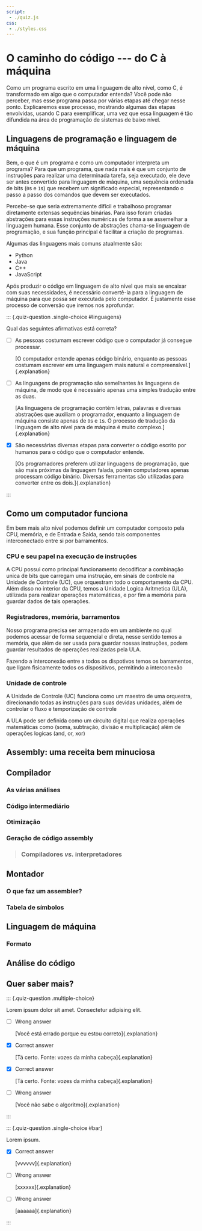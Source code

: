 ```yaml
---
script:
 - ./quiz.js
css:
 - ./styles.css
---
```


# O caminho do código --- do C à máquina

Como um programa escrito em uma linguagem de alto nível, como C, é transformado em
algo que o computador entenda? Você pode não perceber, mas esse programa passa por
várias etapas até chegar nesse ponto. Explicaremos esse processo, mostrando algumas
das etapas envolvidas, usando C para exemplificar, uma vez que essa linguagem é tão
difundida na área de programação de sistemas de baixo nível.

## Linguagens de programação e linguagem de máquina

Bem, o que é um programa e como um computador interpreta um programa? Para que um
programa, que nada mais é que um conjunto de instruções para realizar uma determinada
tarefa, seja executado, ele deve ser antes convertido para linguagem de máquina, uma
sequência ordenada de bits (`0`s e `1`s) que recebem um significado especial,
representando o passo a passo dos comandos que devem ser executados.

Percebe-se que seria extremamente difícil e trabalhoso programar diretamente extensas
sequências binárias. Para isso foram criadas abstrações para essas instruções numéricas 
de forma a se assemelhar a linguagem humana. Esse conjunto de abstrações chama-se
linguagem de programação, e sua função principal é facilitar a criação de programas. 

Algumas das linguagens mais comuns atualmente são:

 * Python
 * Java
 * C++
 * JavaScript

Após produzir o código em linguagem de alto nível que mais se encaixar com suas
necessidades, é necessário convertê-la para a linguagem de máquina para que possa ser
executada pelo computador. É justamente esse processo de conversão que iremos nos aprofundar.

::: {.quiz-question .single-choice #linguagens}

Qual das seguintes afirmativas está correta?

 - [ ] As pessoas costumam escrever código que o computador já consegue processar.

   [O computador entende apenas código binário, enquanto as pessoas costumam escrever
   em uma linguagem mais natural e compreensível.]{.explanation}
       
 - [ ] As linguagens de programação são semelhantes às linguagens de máquina, de modo que é
 necessário apenas uma simples tradução entre as duas.

   [As linguagens de programação contém letras, palavras e diversas abstrações que auxiliam
   o programador, enquanto a linguagem de máquina consiste apenas de `0`s e `1`s. O processo
   de tradução da linguagem de alto nível para de máquina é muito complexo.]{.explanation}

 - [x] São necessárias diversas etapas para converter o código escrito por humanos para o
 código que o computador entende.

   [Os programadores preferem utilizar linguagens de programação, que são mais próximas da
   linguagem falada, porém computadores apenas processam código binário. Diversas ferramentas
   são utilizadas para converter entre os dois.]{.explanation}

:::

## Como um computador funciona 

Em bem mais alto nível podemos definir um computador composto pela CPU, memória, e 
 de Entrada e Saída, sendo tais componentes interconectado entre si por barramentos.

### CPU e seu papel na execução de instruções
A CPU possui como principal funcionamento decodificar a combinação unica de bits que 
carregam uma instrução, em sinais de controle na Unidade de Controle (UC), que orquestram 
todo o comportamento da CPU. Além disso no interior da CPU, temos a Unidade Logica Aritmetica 
(ULA), utilizada para realizar operações matemáticas, e por fim a memória para guardar dados 
de tais operações.

### Registradores, memória, barramentos

Nosso programa precisa ser armazenado em um ambiente no qual podemos acessar de forma
 sequencial e direta, nesse sentido temos a memória, que além de ser usada para guardar
  nossas instruções, podem guardar resultados de operações realizadas pela ULA.

Fazendo a interconexão entre a todos os dispotivos temos os barramentos, que ligam 
fisicamente todos os dispositivos, permitindo a interconexão

### Unidade de controle

A Unidade de Controle (UC) funciona como um maestro de uma orquestra, direcionando
 todas as instruções para suas devidas unidades, além de controlar o fluxo e 
 temporização de controle

A ULA pode ser definida como um circuito digital que realiza operações matemáticas
 como (soma, subtração, divisão e multiplicação) além de operações logicas (and, or, xor)

## Assembly: uma receita bem minuciosa

## Compilador

### As várias análises

### Código intermediário

### Otimização

### Geração de código assembly

> ### Compiladores *vs.* interpretadores
> 
> 

## Montador

### O que faz um assembler?

### Tabela de símbolos

## Linguagem de máquina

### Formato

## Análise do código

## Quer saber mais?

::: {.quiz-question .multiple-choice}

Lorem ipsum dolor sit amet. Consectetur adipising elit.

 - [ ] Wrong answer

   [Você está errado porque eu estou correto]{.explanation}

 - [x] Correct answer

   [Tá certo. Fonte: vozes da minha cabeça]{.explanation}

 - [x] Correct answer

   [Tá certo. Fonte: vozes da minha cabeça]{.explanation}
      
 - [ ] Wrong answer

   [Você não sabe o algoritmo]{.explanation}

:::

::: {.quiz-question .single-choice #bar}

Lorem ipsum.

 - [x] Correct answer

   [vvvvvv]{.explanation}
       
 - [ ] Wrong answer

   [xxxxxx]{.explanation}

 - [ ] Wrong answer

   [aaaaaa]{.explanation}

:::

<!-- não há necessidade de uma seção dedicada para referências (use footnotes Markdown) -->
